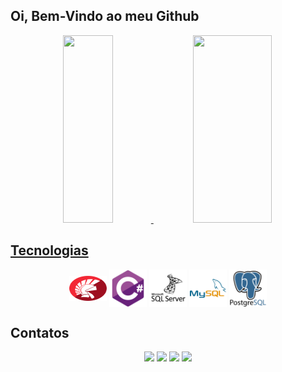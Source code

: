 ## Oi, Bem-Vindo ao meu Github

<div align="center">
  <a href="https://github.com/LucasXvr">
    <img height="300em" src="https://github-readme-stats.vercel.app/api?username=lucasxvr&show_icons=true&theme=transparent" width="40%" >
    <img height="300em" src="https://github-readme-stats.vercel.app/api/top-langs/?username=lucasxvr&show_icons=true&theme=transparent" width="50%">
    </div>
  
 ## Tecnologias
 
<div align="center" style="display: inline_block"> 
  <a href="https://www.embarcadero.com/br/"> <img align="center" alt="Kyuorhan-Delphi" height="40" width="60" src="https://raw.githubusercontent.com/Kyuorhan/Kyuorhan/master/src/icons/delphi-svg/delphi_10.4_sydney-original.svg"><a/>
  <a href="https://www.microsoft.com/br/"> <img align="center" alt="Kyuorhan-csharp" height="60" width="60" src="https://github.com/devicons/devicon/blob/master/icons/csharp/csharp-original.svg"><a/>
  <a href="https://www.microsoft.com/br/"> <img align="center" alt="Kyuorhan-SqlServer" height="60" width="60" src="https://github.com/devicons/devicon/blob/master/icons/microsoftsqlserver/microsoftsqlserver-plain-wordmark.svg"><a/>
  <a href="https://www.mysql.com/"> <img align="center" alt="Kyuorhan-Mysql" height="60" width="60" src="https://github.com/devicons/devicon/blob/master/icons/mysql/mysql-original-wordmark.svg"><a/>
  <a href="https://www.postgresql.org/"> <img align="center" alt="Kyuorhan-Mysql" height="60" width="60" src="https://github.com/devicons/devicon/blob/master/icons/postgresql/postgresql-original-wordmark.svg"><a/>
</div>

## Contatos

<div align="center"> 
  <a href = "mailto: lucasxavier523@gmail.com"><img src="https://img.shields.io/badge/-Gmail-%23333?style=for-the-badge&logo=gmail&logoColor=white" target="_blank"></a>
  <a href="https://www.instagram.com/luucasxvr/" target="_blank"> <img src="https://img.shields.io/badge/-Instagram-%23E4405F?style=for-the-badge&logo=instagram&logoColor=white" target="_blank"></a>
  <a href="https://www.linkedin.com/in/lucas-xavier-89a44120b/" target="_blank"> <img src="https://img.shields.io/badge/-LinkedIn-%230077B5?style=for-the-badge&logo=linkedin&logoColor=white" target="_blank"></a> 
  <a href="https://t.me/luucasxvr" target="_blank"> <img src="https://img.shields.io/badge/Telegram-2CA5E0?style=for-the-badge&logo=telegram&logoColor=white"></a> 
</div> 
